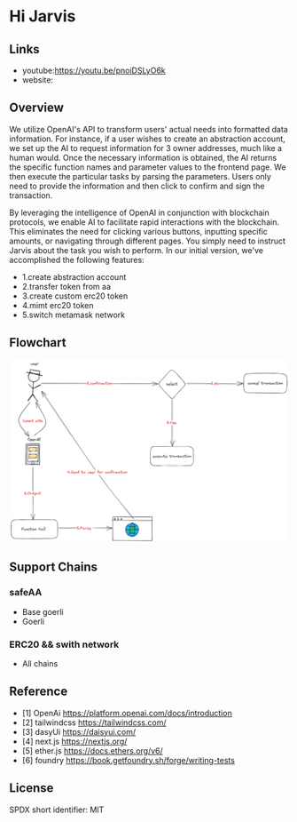 # Hi Jarvis

## Links

- youtube:<https://youtu.be/pnoiDSLyO6k>
- website:

## Overview

We utilize OpenAI's API to transform users' actual needs into formatted data information. For instance, if a user wishes to create an abstraction account, we set up the AI to request information for 3 owner addresses, much like a human would. Once the necessary information is obtained, the AI returns the specific function names and parameter values to the frontend page. We then execute the particular tasks by parsing the parameters. Users only need to provide the information and then click to confirm and sign the transaction.

By leveraging the intelligence of OpenAI in conjunction with blockchain protocols, we enable AI to facilitate rapid interactions with the blockchain. This eliminates the need for clicking various buttons, inputting specific amounts, or navigating through different pages. You simply need to instruct Jarvis about the task you wish to perform. In our initial version, we've accomplished the following features:
- 1.create abstraction account
- 2.transfer token from aa
- 3.create custom erc20 token
- 4.mimt erc20 token
- 5.switch metamask network
## Flowchart

![alt ""](./public/flowchart.png)


## Support Chains

### safeAA
- Base goerli
- Goerli

### ERC20 && swith network
- All chains


## Reference
- [1] OpenAi https://platform.openai.com/docs/introduction
- [2] tailwindcss https://tailwindcss.com/
- [3] dasyUi https://daisyui.com/
- [4] next.js https://nextjs.org/
- [5] ether.js https://docs.ethers.org/v6/
- [6] foundry https://book.getfoundry.sh/forge/writing-tests

## License

SPDX short identifier: MIT
